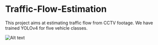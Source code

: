 # Traffic-Flow-Estimation

This project aims at estimating traffic flow from CCTV footage. We have trained YOLOv4 for five vehicle classes.

![Alt text](traffic.gif)

